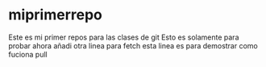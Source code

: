 # miprimerrepo
Este es mi primer repos para las clases de git
Esto es solamente para probar
ahora añadi otra linea para fetch
esta linea es para demostrar como fuciona pull
